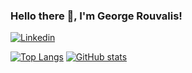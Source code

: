 ### Hello there 👋, I'm George Rouvalis!

[![Linkedin](https://img.shields.io/badge/LinkedIn-LinkedIn-blue?style=flat&logo=Linkedin&logoColor=white)](https://www.linkedin.com/in/giorgosrouv/)

[![Top Langs](https://github-readme-stats.vercel.app/api/top-langs/?username=GeoRouv&layout=compact&theme=tokyonight)](https://github.com/GeoRouv/github-readme-stats)
[![GitHub stats](https://github-readme-stats.vercel.app/api?username=GeoRouv&theme=tokyonight)](https://github.com/anuraghazra/github-readme-stats)
